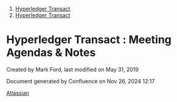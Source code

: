 1. [Hyperledger Transact](index.html)
2. [Hyperledger Transact](Hyperledger-Transact_23101448.html)

# Hyperledger Transact : Meeting Agendas &amp; Notes

Created by Mark Ford, last modified on May 31, 2019

Document generated by Confluence on Nov 26, 2024 12:17

[Atlassian](http://www.atlassian.com/)
